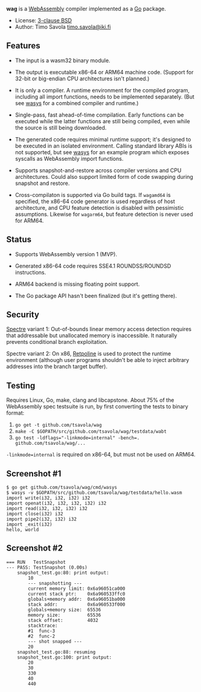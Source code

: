 **wag** is a [WebAssembly](https://webassembly.org) compiler implemented as a
[Go](https://golang.org) package.

- License: [3-clause BSD](LICENSE)
- Author: Timo Savola <timo.savola@iki.fi>


Features
--------

- The input is a wasm32 binary module.

- The output is executable x86-64 or ARM64 machine code.  (Support for 32-bit
  or big-endian CPU architectures isn't planned.)

- It is only a compiler.  A runtime environment for the compiled program,
  including all import functions, needs to be implemented separately.  (But see
  [wasys](cmd/wasys) for a combined compiler and runtime.)

- Single-pass, fast ahead-of-time compilation.  Early functions can be executed
  while the latter functions are still being compiled, even while the source is
  still being downloaded.

- The generated code requires minimal runtime support; it's designed to be
  executed in an isolated environment.  Calling standard library ABIs is not
  supported, but see [wasys](cmd/wasys) for an example program which exposes
  syscalls as WebAssembly import functions.

- Supports snapshot-and-restore across compiler versions and CPU architectures.
  Could also support limited form of code swapping during snapshot and restore.

- Cross-compilaton is supported via Go build tags.  If `wagamd64` is specified,
  the x86-64 code generator is used regardless of host architecture, and CPU
  feature detection is disabled with pessimistic assumptions.  Likewise for
  `wagarm64`, but feature detection is never used for ARM64.


Status
------

- Supports WebAssembly version 1 (MVP).

- Generated x86-64 code requires SSE4.1 ROUNDSS/ROUNDSD instructions.

- ARM64 backend is missing floating point support.

- The Go package API hasn't been finalized (but it's getting there).


Security
--------

[Spectre](https://spectreattack.com) variant 1: Out-of-bounds linear memory
access detection requires that addressable but unallocated memory is
inaccessible.  It naturally prevents conditional branch exploitation.

Spectre variant 2: On x86, [Retpoline](https://support.google.com/faqs/answer/7625886)
is used to protect the runtime environment (although user programs shouldn't be
able to inject arbitrary addresses into the branch target buffer).


Testing
-------

Requires Linux, Go, make, clang and libcapstone.  About 75% of the WebAssembly
spec testsuite is run, by first converting the tests to binary format:

1. `go get -t github.com/tsavola/wag`
2. `make -C $GOPATH/src/github.com/tsavola/wag/testdata/wabt`
3. `go test -ldflags="-linkmode=internal" -bench=. github.com/tsavola/wag/...`

`-linkmode=internal` is required on x86-64, but must not be used on ARM64.


Screenshot #1
-------------

```
$ go get github.com/tsavola/wag/cmd/wasys
$ wasys -v $GOPATH/src/github.com/tsavola/wag/testdata/hello.wasm
import write(i32, i32, i32) i32
import openat(i32, i32, i32, i32) i32
import read(i32, i32, i32) i32
import close(i32) i32
import pipe2(i32, i32) i32
import _exit(i32)
hello, world
```

Screenshot #2
-------------

```
=== RUN   TestSnapshot
--- PASS: TestSnapshot (0.00s)
    snapshot_test.go:80: print output:
        10
        --- snapshotting ---
        current memory limit: 0x6a96051ca000
        current stack ptr:    0x6a960533ffc0
        globals+memory addr:  0x6a96051ba000
        stack addr:           0x6a960533f000
        globals+memory size:  65536
        memory size:          65536
        stack offset:         4032
        stacktrace:
        #1  func-3
        #2  func-2
        --- shot snapped ---
        20
    snapshot_test.go:88: resuming
    snapshot_test.go:100: print output:
        20
        30
        330
        40
        440
```
